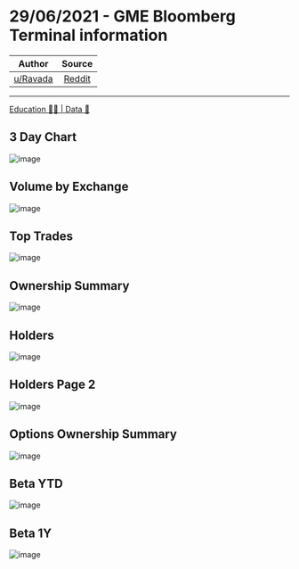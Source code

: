 29/06/2021 - GME Bloomberg Terminal information
===============================================

| Author       | Source       | 
| :-------------: |:-------------:|
|  [u/Ravada](https://www.reddit.com/user/Ravada/) | [Reddit](https://www.reddit.com/r/Superstonk/comments/oaggi7/29062021_gme_bloomberg_terminal_information/) | 

---

[Education 👨‍🏫 | Data 🔢](https://www.reddit.com/r/Superstonk/search?q=flair_name%3A%22Education%20%F0%9F%91%A8%E2%80%8D%F0%9F%8F%AB%20%7C%20Data%20%F0%9F%94%A2%22&restrict_sr=1)

## 3 Day Chart
![image](https://user-images.githubusercontent.com/82035192/128191548-ea72b0f2-3991-4ba0-bd7b-ac73a5ce5bda.png)


## Volume by Exchange
![image](https://user-images.githubusercontent.com/82035192/128191563-fcd80b8c-7c87-433d-914a-5595ab4cd122.png)


## Top Trades
![image](https://user-images.githubusercontent.com/82035192/128191577-6e084faa-7644-428a-b1e1-cc2ee87912c3.png)


## Ownership Summary
![image](https://user-images.githubusercontent.com/82035192/128191597-0aa45215-cc60-44cd-b6fe-1dbc166ec8ca.png)


## Holders
![image](https://user-images.githubusercontent.com/82035192/128191609-b30ebe22-6a6e-4f6e-82bd-735e823e02c8.png)


## Holders Page 2
![image](https://user-images.githubusercontent.com/82035192/128191629-508efc6b-b109-4fa1-9dae-1da12c68f999.png)


## Options Ownership Summary 
![image](https://user-images.githubusercontent.com/82035192/128191643-b930ae5d-6bd1-482c-99bb-d21e1c324cfd.png)


## Beta YTD
![image](https://user-images.githubusercontent.com/82035192/128191656-ec31ffed-93b7-424f-97e2-f45ac2d22aae.png)


## Beta 1Y
![image](https://user-images.githubusercontent.com/82035192/128191671-ae252f38-38a5-4cd6-ba1d-4794b810203c.png)

